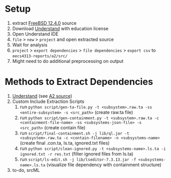# Setup

1. extract [FreeBSD 12.4.0](https://github.com/freebsd/freebsd-src/releases/tag/release%2F12.4.0) source
2. Download [Understand](https://licensing.scitools.com/login) with education license
3. Open Understand IDE
4. `file` > `new` > `project` and open extracted source
5. Wait for analysis
6. `project` > `export dependencies` > `file dependencies` > `export csv` to `eecs4313-reports/a2/src/`
7. Might need to do additional preprocessing on output

# Methods to Extract Dependencies

1. [Understand](https://licensing.scitools.com/login) (see [A2 source](/a2/src/README.md))
2. Custom Include Extraction Scripts
   1. run `python script/gen-ta-file.py -t <subsystem>.raw.ta -ss <entire-subsystem> -s <src_path>` (create raw.ta file)
   2. run `python script/gen-containment.py -t <subsystem>.raw.ta -c <containment-file-name> -ss <subsystems-json-file> -s <src_path>` (create contain file)
   3. run `script/final-containment.sh -j lib/ql.jar -t <subsystem>.raw.ta -c <contain-filename> -n <subsystems-name>` (create final .con.ta, ls.ta, ignored.txt files)
   4. run `python script/clean-ignored.py -t <subsystems-name>.ls.ta -i ignored.txt -r res.txt` (filter ignored files from ls.ta)
   5. run `script/ls-edit.sh -j lib/lseditor-7.3.13.jar -f <subsystems-name>.ls.ta` (visualize file dependency with containment structure)
3. to-do, srcML
